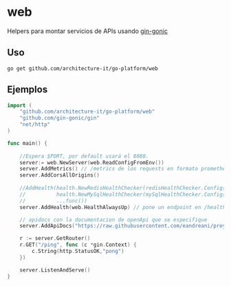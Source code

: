 # web
Helpers para montar servicios de APIs usando [gin-gonic](https://github.com/gin-gonic/gin)

## Uso

``` go get github.com/architecture-it/go-platform/web ``` 

## Ejemplos

```go
import (
    "github.com/architecture-it/go-platform/web"
    "github.com/gin-gonic/gin"
    "net/http"
)

func main() {
    
    //Espera $PORT, por default usará el 8080.
    server:= web.NewServer(web.ReadConfigFromEnv()) 
    server.AddMetrics() // /metrics de los requests en formato prometheus 
    server.AddCorsAllOrigins()
    
    //AddHealth(health.NewRedisHealthChecker(redisHealthChecker.Config{}),
    //			health.NewMySqlHealthChecker(mySqlHealthChecker.Config{}),
    //			...func())
    server.AddHealth(web.HealthAlwaysUp) // pone un endpoint en /health

    // apidocs con la documentacion de openApi que se especifique
    server.AddApiDocs("https://raw.githubusercontent.com/eandreani/proyecto/openapi.yaml")

    r := server.GetRouter()
    r.GET("/ping", func (c *gin.Context) {
        c.String(http.StatusOK,"pong")
    })

    server.ListenAndServe()
}
``` 

